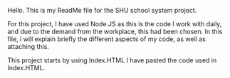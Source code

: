 Hello. This is my ReadMe file for the SHU school system project.

For this project, I have used Node.JS as this is the code I work with daily, and due to the demand from the workplace, this had been chosen.
In this file, i will explain briefly the different aspects of my code, as well as attaching this. 

This project starts by using Index.HTML
I have pasted the code used in Index.HTML.

